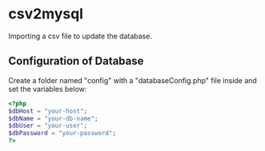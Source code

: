 # csv2mysql
Importing a csv file to update the database.

## Configuration of Database

Create a folder named "config" with a "databaseConfig.php" file inside and set the variables below:

```php
<?php
$dbHost = "your-host";
$dbName = "your-db-name";
$dbUser = "your-user";
$dbPassword = "your-password";
?>
```
